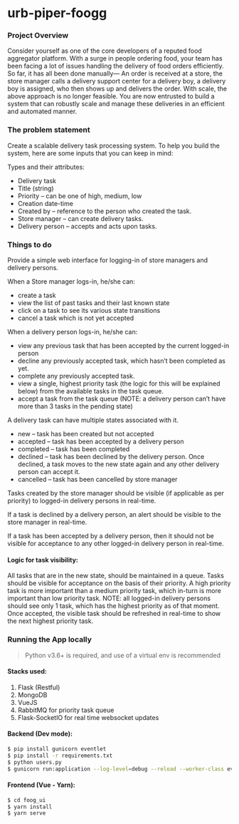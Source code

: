 # urb-piper-foogg

### Project Overview
Consider yourself as one of the core developers of a reputed food aggregator platform. With a surge in people ordering food, your team has been facing a lot of issues handling the delivery of food orders efficiently. So far, it has all been done manually—
An order is received at a store, the store manager calls a delivery support center for a delivery boy, a delivery boy is assigned, who then shows up and delivers the order.
With scale, the above approach is no longer feasible.
You are now entrusted to build a system that can robustly scale and manage these deliveries in an efficient and automated manner.

### The problem statement
Create a scalable delivery task processing system.
To help you build the system, here are some inputs that you can keep in mind:

Types and their attributes:
* Delivery task
* Title (string)
* Priority – can be one of high, medium, low
* Creation date-time
* Created by – reference to the person who created the task.
* Store manager – can create delivery tasks.
* Delivery person – accepts and acts upon tasks.

### Things to do
Provide a simple web interface for logging-in of store managers and delivery persons.

When a Store manager logs-in, he/she can:
* create a task
* view the list of past tasks and their last known state
* click on a task to see its various state transitions
* cancel a task which is not yet accepted

When a delivery person logs-in, he/she can:
* view any previous task that has been accepted by the current logged-in person
* decline any previously accepted task, which hasn’t been completed as yet.
* complete any previously accepted task.
* view a single, highest priority task (the logic for this will be explained below) from the available tasks in the task queue.
* accept a task from the task queue (NOTE: a delivery person can’t have more than 3 tasks in the pending state)

A delivery task can have multiple states associated with it. 
* new – task has been created but not accepted
* accepted – task has been accepted by a delivery person
* completed – task has been completed
* declined – task has been declined by the delivery person. Once declined, a task moves to the new state again and any other delivery person can accept it.
* cancelled – task has been cancelled by store manager

Tasks created by the store manager should be visible (if applicable as per priority) to logged-in delivery persons in real-time.

If a task is declined by a delivery person, an alert should be visible to the store manager in real-time.

If a task has been accepted by a delivery person, then it should not be visible for acceptance to any other logged-in delivery person in real-time.

#### Logic for task visibility:
All tasks that are in the new state, should be maintained in a queue. Tasks should be visible for acceptance on the basis of their priority. A high priority task is more important than a medium priority task, which in-turn is more important than low priority task.
NOTE: all logged-in delivery persons should see only 1 task, which has the highest priority as of that moment. Once accepted, the visible task should be refreshed in real-time to show the next highest priority task.

### Running the App locally

> Python v3.6+ is required, and use of a virtual env is recommended

#### Stacks used:
1. Flask (Restful)
2. MongoDB
3. VueJS
4. RabbitMQ for priority task queue
5. Flask-SocketIO for real time websocket updates

#### Backend (Dev mode):
```bash
$ pip install gunicorn eventlet
$ pip install -r requirements.txt
$ python users.py
$ gunicorn run:application --log-level=debug --reload --worker-class eventlet -w 1 
```
#### Frontend (Vue - Yarn):
```bash
$ cd foog_ui
$ yarn install
$ yarn serve
```